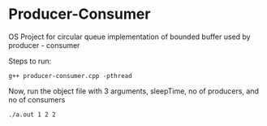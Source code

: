 # Producer-Consumer
OS Project for circular queue implementation of bounded buffer used by producer - consumer


Steps to run:

`g++ producer-consumer.cpp -pthread`

Now, run the object file with 3 arguments, sleepTime, no of producers, and no of consumers

`./a.out 1 2 2`
